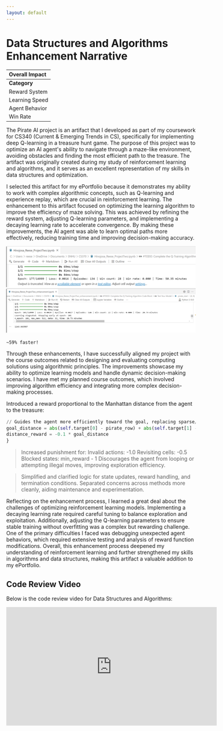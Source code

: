 ```yaml
---
layout: default
---
```


# Data Structures and Algorithms Enhancement Narrative

| **Overall Impact**                                                            |
| :-----------------------------------------------------------------------------|
| **Category**   | **Original**            | **Enhanced**                       |
| Reward System  | Binary/sparse           | Dense, directional, and penalizing |
| Learning Speed | Slower                  | Faster convergence                 |
| Agent Behavior | Random, trial-and-error | Strategic, goal-seeking            |
| Win Rate       | Lower, inconsistent     | Higher and stable                  |

The Pirate AI project is an artifact that I developed as part of my coursework for CS340 (Current & Emerging Trends in CS), specifically for implementing deep Q-learning in a treasure hunt game. The purpose of this project was to optimize an AI agent's ability to navigate through a maze-like environment, avoiding obstacles and finding the most efficient path to the treasure. The artifact was originally created during my study of reinforcement learning and algorithms, and it serves as an excellent representation of my skills in data structures and optimization.

I selected this artifact for my ePortfolio because it demonstrates my ability to work with complex algorithmic concepts, such as Q-learning and experience replay, which are crucial in reinforcement learning. The enhancement to this artifact focused on optimizing the learning algorithm to improve the efficiency of maze solving. This was achieved by refining the reward system, adjusting Q-learning parameters, and implementing a decaying learning rate to accelerate convergence. By making these improvements, the AI agent was able to learn optimal paths more effectively, reducing training time and improving decision-making accuracy.

<img id="Original Results" src="images/Hinojosa_Reese_ProjectTwo.png" alt="Original Results" title="Original Results" />

<img id="Enhancement Results" src="images/Hinojosa_Reese_ProjectTwo_enhancement.png" alt="Enhancement Results" title="Enhancement Results" />

```
~59% faster!
```

Through these enhancements, I have successfully aligned my project with the course outcomes related to designing and evaluating computing solutions using algorithmic principles. The improvements showcase my ability to optimize learning models and handle dynamic decision-making scenarios. I have met my planned course outcomes, which involved improving algorithm efficiency and integrating more complex decision-making processes.

Introduced a reward proportional to the Manhattan distance from the agent to the treasure:

```python
// Guides the agent more efficiently toward the goal, replacing sparse/delayed rewards with continuous, directional feedback.
goal_distance = abs(self.target[0] - pirate_row) + abs(self.target[1] - pirate_col)
distance_reward = -0.1 * goal_distance
}
```

> Increased punishment for:
> Invalid actions: -1.0
> Revisiting cells: -0.5
> Blocked states: min_reward - 1
> Discourages the agent from looping or attempting illegal moves, improving exploration efficiency.

> Simplified and clarified logic for state updates, reward handling, and termination conditions.
> Separated concerns across methods more cleanly, aiding maintenance and experimentation.

Reflecting on the enhancement process, I learned a great deal about the challenges of optimizing reinforcement learning models. Implementing a decaying learning rate required careful tuning to balance exploration and exploitation. Additionally, adjusting the Q-learning parameters to ensure stable training without overfitting was a complex but rewarding challenge. One of the primary difficulties I faced was debugging unexpected agent behaviors, which required extensive testing and analysis of reward function modifications. Overall, this enhancement process deepened my understanding of reinforcement learning and further strengthened my skills in algorithms and data structures, making this artifact a valuable addition to my ePortfolio.

## Code Review Video

Below is the code review video for Data Structures and Algorithms:

<iframe width="560" height="315" src="https://www.youtube.com/embed/i6mcY72OT8Q?si=wi6WVyd3ixvex5E8" title="Code Review Data Structures and Algorithms - Reese Hinojosa" frameborder="0" allow="accelerometer; autoplay; clipboard-write; encrypted-media; gyroscope; picture-in-picture; web-share" referrerpolicy="strict-origin-when-cross-origin" allowfullscreen></iframe>
